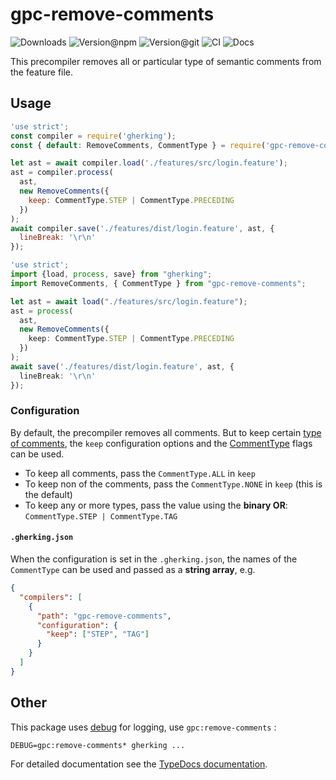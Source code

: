 # gpc-remove-comments

![Downloads](https://img.shields.io/npm/dw/gpc-remove-comments?style=flat-square) ![Version@npm](https://img.shields.io/npm/v/gpc-remove-comments?label=version%40npm&style=flat-square) ![Version@git](https://img.shields.io/github/package-json/v/gherking/gpc-remove-comments/master?label=version%40git&style=flat-square) ![CI](https://img.shields.io/github/workflow/status/gherking/gpc-remove-comments/CI/master?label=ci&style=flat-square) ![Docs](https://img.shields.io/github/workflow/status/gherking/gpc-remove-comments/Docs/master?label=docs&style=flat-square)

This precompiler removes all or particular type of semantic comments from the feature file.

## Usage

```javascript
'use strict';
const compiler = require('gherking');
const { default: RemoveComments, CommentType } = require('gpc-remove-comments');

let ast = await compiler.load('./features/src/login.feature');
ast = compiler.process(
  ast,
  new RemoveComments({
    keep: CommentType.STEP | CommentType.PRECEDING
  })
);
await compiler.save('./features/dist/login.feature', ast, {
  lineBreak: '\r\n'
});
```

```typescript
'use strict';
import {load, process, save} from "gherking";
import RemoveComments, { CommentType } from "gpc-remove-comments";

let ast = await load("./features/src/login.feature");
ast = process(
  ast,
  new RemoveComments({
    keep: CommentType.STEP | CommentType.PRECEDING
  })
);
await save('./features/dist/login.feature', ast, {
  lineBreak: '\r\n'
});
```

### Configuration

By default, the precompiler removes all comments. But to keep certain [type of comments](https://github.com/gherking/gherkin-ast#comments), the `keep` configuration options
and the [CommentType](src/types.ts) flags can be used.

- To keep all comments, pass the `CommentType.ALL` in `keep`
- To keep non of the comments, pass the `CommentType.NONE` in `keep` (this is the default)
- To keep any or more types, pass the value using the **binary OR**: `CommentType.STEP | CommentType.TAG`

#### `.gherking.json`

When the configuration is set in the `.gherking.json`, the names of the `CommentType` can be used and passed as a **string array**, e.g.

```json
{
  "compilers": [
    {
      "path": "gpc-remove-comments",
      "configuration": {
        "keep": ["STEP", "TAG"]
      }
    }
  ]
}
```

## Other

This package uses [debug](https://www.npmjs.com/package/debug) for logging, use `gpc:remove-comments` :

```shell
DEBUG=gpc:remove-comments* gherking ...
```

For detailed documentation see the [TypeDocs documentation](https://gherking.github.io/gpc-remove-comments/).